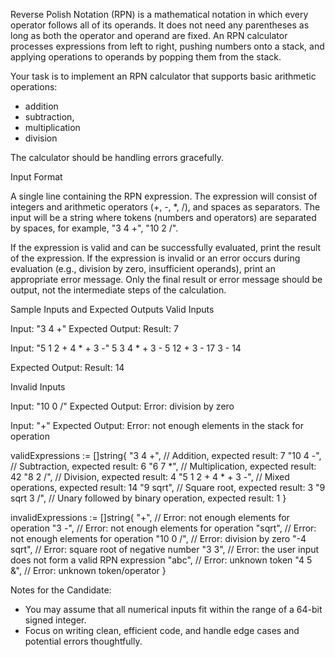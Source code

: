 Reverse Polish Notation (RPN) is a mathematical notation in which every operator follows all of its
operands. It does not need any parentheses as long as both the operator and operand are fixed.
An RPN calculator processes expressions from left to right, pushing numbers onto a stack, and
applying operations to operands by popping them from the stack.

Your task is to implement an RPN calculator that supports basic arithmetic operations:
- addition
- subtraction,
- multiplication
- division

The calculator should be handling errors gracefully.

Input Format

A single line containing the RPN expression. The expression will consist of integers and arithmetic
operators (+, -, *, /), and spaces as separators. The input will be a string where tokens (numbers
and operators) are separated by spaces, for example, "3 4 +", "10 2 /".

If the expression is valid and can be successfully evaluated, print the result of the expression.
If the expression is invalid or an error occurs during evaluation (e.g., division by zero,
insufficient operands), print an appropriate error message. Only the final result or error message
should be output, not the intermediate steps of the calculation.

Sample Inputs and Expected Outputs
Valid Inputs

Input: "3 4 +"
Expected Output: Result: 7

Input: "5 1 2 + 4 * + 3 -"
5 3 4 * + 3 -
5 12 + 3 -
17 3 -
14

Expected Output: Result: 14

Invalid Inputs

Input: "10 0 /"
Expected Output: Error: division by zero

Input: "+"
Expected Output: Error: not enough elements in the stack for operation


 validExpressions := []string{
"3 4 +",             // Addition, expected result: 7
"10 4 -",            // Subtraction, expected result: 6
"6 7 *",             // Multiplication, expected result: 42
"8 2 /",             // Division, expected result: 4
"5 1 2 + 4 * + 3 -", // Mixed operations, expected result: 14
"9 sqrt",            // Square root, expected result: 3
"9 sqrt 3 /",        // Unary followed by binary operation, expected result: 1
}

invalidExpressions := []string{
"+",       // Error: not enough elements for operation
"3 -",     // Error: not enough elements for operation
"sqrt",    // Error: not enough elements for operation
"10 0 /",  // Error: division by zero
"-4 sqrt", // Error: square root of negative number
"3 3",     // Error: the user input does not form a valid RPN expression
"abc",     // Error: unknown token
"4 5 &",   // Error: unknown token/operator
}

Notes for the Candidate:

- You may assume that all numerical inputs fit within the range of a 64-bit signed integer.
- Focus on writing clean, efficient code, and handle edge cases and potential errors thoughtfully.